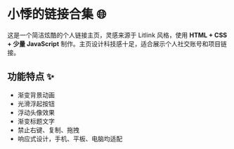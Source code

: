 # 小悸的链接合集 🌐

这是一个简洁炫酷的个人链接主页，灵感来源于 Litlink 风格，使用 **HTML + CSS + 少量 JavaScript** 制作。主页设计科技感十足，适合展示个人社交账号和项目链接。

## 功能特点 ✨

- 渐变背景动画
- 光滑浮起按钮  
- 浮动头像效果  
- 渐变标题文字
- 禁止右键、复制、拖拽
- 响应式设计，手机、平板、电脑均适配  
